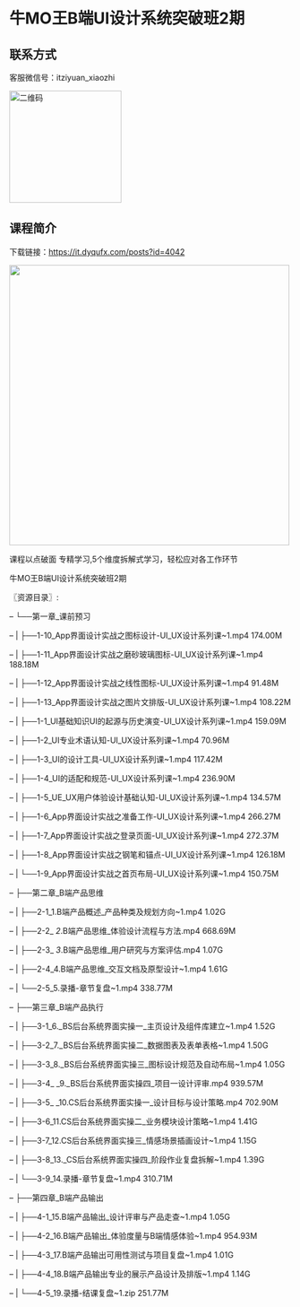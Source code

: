 # 牛MO王B端UI设计系统突破班2期

## 联系方式

客服微信号：itziyuan_xiaozhi

<img src="https://ziyuanyun.oss-cn-guangzhou.aliyuncs.com/common/20240614073449/666b82192834a.jpg" width="200" height="200" alt="二维码">

## 课程简介

下载链接：https://it.dyqufx.com/posts?id=4042

<img src="https://ziyuanyun.oss-cn-guangzhou.aliyuncs.com/yun/20240515185600/664494c0ebf09.jpg" width="500" alt="">

  课程以点破面 专精学习,5个维度拆解式学习，轻松应对各工作环节

 牛MO王B端UI设计系统突破班2期



 〖资源目录〗:

 – └──第一章_课前预习

 – | ├──1-10_App界面设计实战之图标设计-UI_UX设计系列课~1.mp4 174.00M

 – | ├──1-11_App界面设计实战之磨砂玻璃图标-UI_UX设计系列课~1.mp4 188.18M

 – | ├──1-12_App界面设计实战之线性图标-UI_UX设计系列课~1.mp4 91.48M

 – | ├──1-13_App界面设计实战之图片文排版-UI_UX设计系列课~1.mp4 108.22M

 – | ├──1-1_UI基础知识UI的起源与历史演变-UI_UX设计系列课~1.mp4 159.09M

 – | ├──1-2_UI专业术语认知-UI_UX设计系列课~1.mp4 70.96M

 – | ├──1-3_UI的设计工具-UI_UX设计系列课~1.mp4 117.42M

 – | ├──1-4_UI的适配和规范-UI_UX设计系列课~1.mp4 236.90M

 – | ├──1-5_UE_UX用户体验设计基础认知-UI_UX设计系列课~1.mp4 134.57M

 – | ├──1-6_App界面设计实战之准备工作-UI_UX设计系列课~1.mp4 266.27M

 – | ├──1-7_App界面设计实战之登录页面-UI_UX设计系列课~1.mp4 272.37M

 – | ├──1-8_App界面设计实战之钢笔和锚点-UI_UX设计系列课~1.mp4 126.18M

 – | └──1-9_App界面设计实战之首页布局-UI_UX设计系列课~1.mp4 150.75M

 – ├──第二章_B端产品思维

 – | ├──2-1_1.B端产品概述_产品种类及规划方向~1.mp4 1.02G

 – | ├──2-2_ _2_.B端产品思维_体验设计流程与方法.mp4 668.69M

 – | ├──2-3_ _3_.B端产品思维_用户研究与方案评估.mp4 1.07G

 – | ├──2-4_4.B端产品思维_交互文档及原型设计~1.mp4 1.61G

 – | └──2-5_5.录播-章节复盘~1.mp4 338.77M

 – ├──第三章_B端产品执行

 – | ├──3-1_6._BS后台系统界面实操一_主页设计及组件库建立~1.mp4 1.52G

 – | ├──3-2_7._BS后台系统界面实操二_数据图表及表单表格~1.mp4 1.50G

 – | ├──3-3_8._BS后台系统界面实操三_图标设计规范及自动布局~1.mp4 1.05G

 – | ├──3-4_ _9._BS后台系统界面实操四_项目一设计评审.mp4 939.57M

 – | ├──3-5_ _10.CS后台系统界面实操一_设计目标与设计策略.mp4 702.90M

 – | ├──3-6_11.CS后台系统界面实操二_业务模块设计策略~1.mp4 1.41G

 – | ├──3-7_12.CS后台系统界面实操三_情感场景插画设计~1.mp4 1.15G

 – | ├──3-8_13._CS后台系统界面实操四_阶段作业复盘拆解~1.mp4 1.39G

 – | └──3-9_14.录播-章节复盘~1.mp4 310.71M

 – ├──第四章_B端产品输出

 – | ├──4-1_15.B端产品输出_设计评审与产品走查~1.mp4 1.05G

 – | ├──4-2_16.B端产品输出_体验度量与B端情感体验~1.mp4 954.93M

 – | ├──4-3_17.B端产品输出可用性测试与项目复盘~1.mp4 1.01G

 – | ├──4-4_18.B端产品输出专业的展示产品设计及排版~1.mp4 1.14G

 – | └──4-5_19.录播-结课复盘~1.zip 251.77M

  